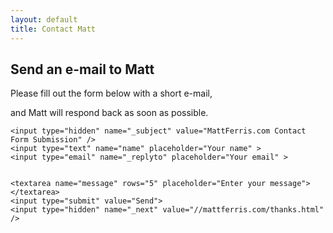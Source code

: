 ```yaml
---
layout: default
title: Contact Matt
---
```

 
## Send an e-mail to Matt

Please fill out the form below with a short e-mail,

and Matt will respond back as soon as possible.

<form id="contactform" method="POST">
	  
	<input type="hidden" name="_subject" value="MattFerris.com Contact Form Submission" />  	  
    <input type="text" name="name" placeholder="Your name" >
	<input type="email" name="_replyto" placeholder="Your email" >
	
	
	<textarea name="message" rows="5" placeholder="Enter your message"></textarea>
    <input type="submit" value="Send">
	<input type="hidden" name="_next" value="//mattferris.com/thanks.html" />
</form>

<script>
    var contactform =  document.getElementById('contactform');
    contactform.setAttribute('action', '//formspree.io/' + 'matt' + '@' + 'mattferris' + '.' + 'com');
</script>

#  
